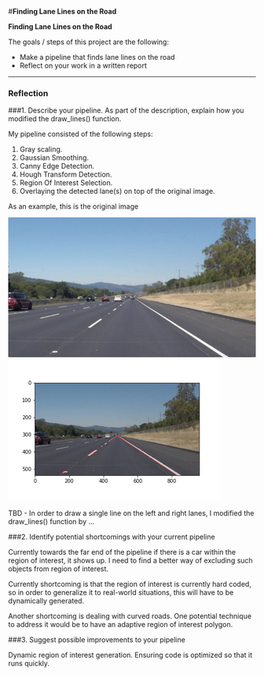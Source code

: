 #**Finding Lane Lines on the Road** 

**Finding Lane Lines on the Road**

The goals / steps of this project are the following:
* Make a pipeline that finds lane lines on the road
* Reflect on your work in a written report


[//]: # (Image References)

[TestImageSolidWhiteRight]: ./test_images/solidWhiteRight.jpg "Solid White Right"
[TestImageOutputSolidWhiteRight]: ./test_images_output/solidWhiteRight.jpg "Solid White Right"

---

### Reflection

###1. Describe your pipeline. As part of the description, explain how you modified the draw_lines() function.

My pipeline consisted of the following steps:

1. Gray scaling.
2. Gaussian Smoothing.
3. Canny Edge Detection.
4. Hough Transform Detection.
5. Region Of Interest Selection.
6. Overlaying the detected lane(s) on top of the original image.

As an example, this is the original image

![solidWhiteRight.jpg - Original Image][TestImageSolidWhiteRight]
![Detected lane(s) in red overlaid over the original image][TestImageOutputSolidWhiteRight]

TBD - In order to draw a single line on the left and right lanes, I modified the draw_lines() function by ...

###2. Identify potential shortcomings with your current pipeline

Currently towards the far end of the pipeline if there is a car within the region of interest, it shows up. I need to find a better way of excluding such objects from region of interest.

Currently shortcoming is that the region of interest is currently hard coded, so in order to generalize it to real-world situations, this will have to be dynamically generated.

Another shortcoming is dealing with curved roads. One potential technique to address it would be to have an adaptive region of interest polygon. 


###3. Suggest possible improvements to your pipeline

Dynamic region of interest generation.
Ensuring code is optimized so that it runs quickly.
